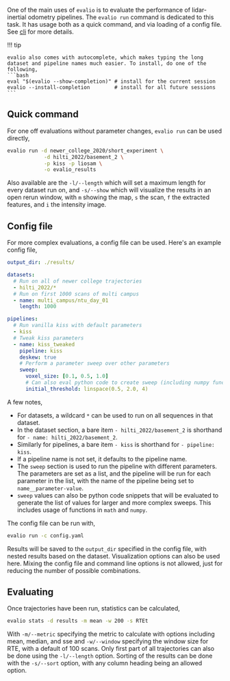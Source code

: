 One of the main uses of `evalio` is to evaluate the performance of lidar-inertial odometry pipelines. The `evalio run` command is dedicated to this task. It has usage both as a quick command, and via loading of a config file. See [cli](../ref/cli.md) for more details.

!!! tip

    evalio also comes with autocomplete, which makes typing the long dataset and pipeline names much easier. To install, do one of the following,
    ```bash
    eval "$(evalio --show-completion)" # install for the current session
    evalio --install-completion        # install for all future sessions
    ```

## Quick command
For one off evaluations without parameter changes, `evalio run` can be used directly,
```bash
evalio run -d newer_college_2020/short_experiment \
            -d hilti_2022/basement_2 \
            -p kiss -p liosam \
            -o evalio_results
```
Also available are the `-l/--length` which will set a maximum length for every dataset run on, and `-s/--show` which will visualize the results in an open rerun window, with `m` showing the map, `s` the scan, `f` the extracted features, and `i` the intensity image.


## Config file
For more complex evaluations, a config file can be used. Here's an example config file,
```yaml
output_dir: ./results/

datasets:
  # Run on all of newer college trajectories
  - hilti_2022/*
  # Run on first 1000 scans of multi campus
  - name: multi_campus/ntu_day_01
    length: 1000

pipelines:
  # Run vanilla kiss with default parameters
  - kiss
  # Tweak kiss parameters
  - name: kiss_tweaked
    pipeline: kiss
    deskew: true
    # Perform a parameter sweep over other parameters
    sweep:
      voxel_size: [0.1, 0.5, 1.0]
      # Can also eval python code to create sweep (including numpy functionality)
      initial_threshold: linspace(0.5, 2.0, 4)
```

A few notes,
- For datasets, a wildcard `*` can be used to run on all sequences in that dataset.
- In the dataset section, a bare item `- hilti_2022/basement_2` is shorthand for `- name: hilti_2022/basement_2`.
- Similarly for pipelines, a bare item `- kiss` is shorthand for `- pipeline: kiss`.
- If a pipeline name is not set, it defaults to the pipeline name.
- The `sweep` section is used to run the pipeline with different parameters. The parameters are set as a list, and the pipeline will be run for each parameter in the list, with the name of the pipeline being set to `name__parameter-value`.
- `sweep` values can also be python code snippets that will be evaluated to generate the list of values for larger and more complex sweeps. This includes usage of functions in `math` and `numpy`.

The config file can be run with,
```bash
evalio run -c config.yaml
```
Results will be saved to the `output_dir` specified in the config file, with nested results based on the dataset. Visualization options can also be used here. Mixing the config file and command line options is not allowed, just for reducing the number of possible combinations.

## Evaluating

Once trajectories have been run, statistics can be calculated,
```bash
evalio stats -d results -m mean -w 200 -s RTEt
```
With `-m/--metric` specifying the metric to calculate with options including mean, median, and sse and `-w/--window` specifying the window size for RTE, with a default of 100 scans. Only first part of all trajectories can also be done using the `-l/--length` option. Sorting of the results can be done with the `-s/--sort` option, with any column heading being an allowed option. 